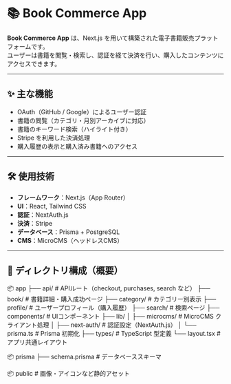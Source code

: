 # 📚 Book Commerce App

**Book Commerce App** は、Next.js を用いて構築された電子書籍販売プラットフォームです。  
ユーザーは書籍を閲覧・検索し、認証を経て決済を行い、購入したコンテンツにアクセスできます。

---

## ✨ 主な機能

- OAuth（GitHub / Google）によるユーザー認証
- 書籍の閲覧（カテゴリ・月別アーカイブに対応）
- 書籍のキーワード検索（ハイライト付き）
- Stripe を利用した決済処理
- 購入履歴の表示と購入済み書籍へのアクセス

---

## 🛠️ 使用技術

- **フレームワーク**：Next.js（App Router）
- **UI**：React, Tailwind CSS
- **認証**：NextAuth.js
- **決済**：Stripe
- **データベース**：Prisma + PostgreSQL
- **CMS**：MicroCMS（ヘッドレスCMS）

---

## 📁 ディレクトリ構成（概要）

📦 app ├── api/ # APIルート（checkout, purchases, search など） ├── book/ # 書籍詳細・購入成功ページ ├── category/ # カテゴリー別表示 ├── profile/ # ユーザープロフィール（購入履歴） ├── search/ # 検索ページ ├── components/ # UIコンポーネント ├── lib/ │ ├── microcms/ # MicroCMS クライアント処理 │ ├── next-auth/ # 認証設定（NextAuth.js） │ └── prisma.ts # Prisma 初期化 ├── types/ # TypeScript 型定義 └── layout.tsx # アプリ共通レイアウト

📦 prisma ├── schema.prisma # データベーススキーマ

📦 public # 画像・アイコンなど静的アセット
